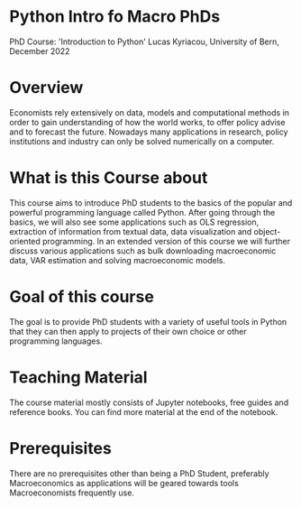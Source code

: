 # Python Intro fo Macro PhDs
PhD Course: 'Introduction to Python'
Lucas Kyriacou, University of Bern, December 2022

# Overview
Economists rely extensively on data, models and computational methods in order to gain understanding of how the world works, to offer policy advise and to forecast the future. Nowadays many applications in research, policy institutions and industry can only be solved numerically on a computer.

# What is this Course about
This course aims to introduce PhD students to the basics of the popular and powerful programming language called Python. After going through the basics, we will also see some applications such as OLS regression, extraction of information from textual data, data visualization and object-oriented programming. In an extended version of this course we will further discuss various applications such as bulk downloading macroeconomic data, VAR estimation and solving macroeconomic models.

# Goal of this course
The goal is to provide PhD students with a variety of useful tools in Python that they can then apply to projects of their own choice or other programming languages.

# Teaching Material
The course material mostly consists of Jupyter notebooks, free guides and reference books. You can find more material at the end of the notebook.

# Prerequisites
There are no prerequisites other than being a PhD Student, preferably Macroeconomics as applications will be geared towards tools Macroeconomists frequently use.
